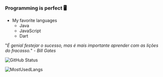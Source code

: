 ### Programming is perfect 🖥️

- My favorite languages
  - Java
  - JavaScript
  - Dart
 
"_É genial festejar o sucesso, mas é mais importante aprender com as lições do fracasso._" - _Bill Gates_

![GitHub Status](https://github-readme-stats.vercel.app/api?username=neexzera&count_private=true&theme=nightowl&show_icons=true)

![MostUsedLangs](https://github-readme-stats.vercel.app/api/top-langs/?username=neexzera&theme=nightowl&layout=compact&langs_count=8)
